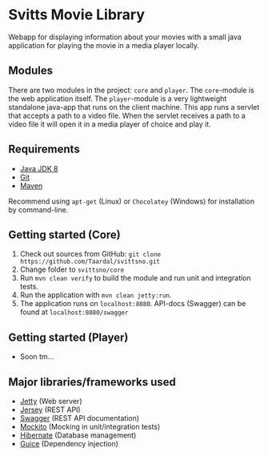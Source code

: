 # Svitts Movie Library
Webapp for displaying information about your movies with a small java application for playing the movie in a media player locally.

## Modules
There are two modules in the project: ```core``` and ```player```. 
The ```core```-module is the web application itself.
The ```player```-module is a very lightweight standalone java-app that runs on the client machine. This app runs a servlet that accepts a path to a video file. When the servlet receives a path to a video file it will open it in a media player of choice and play it.

## Requirements
* [Java JDK 8](http://www.oracle.com/technetwork/java/javase/downloads/jdk8-downloads-2133151.html)
* [Git](https://git-scm.com/downloads) 
* [Maven](https://maven.apache.org/download.cgi)

Recommend using ```apt-get``` (Linux) or ```Chocolatey``` (Windows) for installation by command-line.

## Getting started (Core)
1. Check out sources from GitHub: ```git clone https://github.com/Taardal/svittsno.git```
2. Change folder to ```svittsno/core```
3. Run ```mvn clean verify``` to build the module and run unit and integration tests.
4. Run the application with ```mvn clean jetty:run```.
5. The application runs on ```localhost:8080```. API-docs (Swagger) can be found at ```localhost:8080/swagger```

## Getting started (Player)
* Soon tm...

## Major libraries/frameworks used
* [Jetty](http://www.eclipse.org/jetty/) (Web server)
* [Jersey](https://jersey.java.net/) (REST API)
* [Swagger](http://swagger.io/) (REST API documentation)
* [Mockito](http://mockito.org/) (Mocking in unit/integration tests)
* [Hibernate](http://hibernate.org/) (Database management)
* [Guice](https://github.com/google/guice/wiki/GettingStarted) (Dependency injection)

